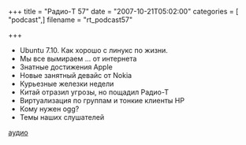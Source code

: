 +++
title = "Радио-T 57"
date = "2007-10-21T05:02:00"
categories = [ "podcast",]
filename = "rt_podcast57"

+++

- Ubuntu 7.10. Как хорошо с линукс по жизни.
- Мы все вымираем ... от интернета
- Знатные достижения Apple
- Новые занятный девайс от Nokia
- Курьезные железки недели
- Китай отразил угрозы, но пощадил Радио-Т
- Виртуализация по группам и тонкие клиенты HP
- Кому нужен ogg?
- Темы наших слушателей

[аудио](http://cdn.radio-t.com/rt_podcast57.mp3)
<audio src="http://cdn.radio-t.com/rt_podcast57.mp3" preload="none"></audio>